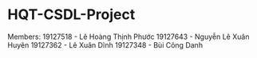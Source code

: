 # HQT-CSDL-Project

Members: 
19127518 - Lê Hoàng Thịnh Phước
19127643 - Nguyễn Lê Xuân Huyên
19127362 - Lê Xuân Dĩnh
19127348 - Bùi Công Danh

